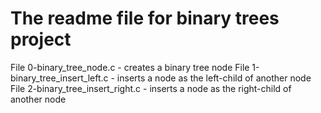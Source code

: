 # The readme file for binary trees project  

File 0-binary_tree_node.c - creates a binary tree node
File 1-binary_tree_insert_left.c - inserts a node as the left-child of another node
File 2-binary_tree_insert_right.c - inserts a node as the right-child of another node
